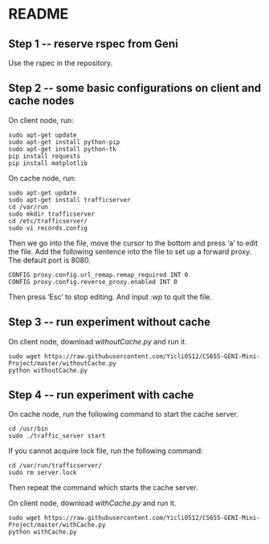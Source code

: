 README
=============================

Step 1 -- reserve rspec from Geni 
-----------------------------

Use the rspec in the repository.

Step 2 -- some basic configurations on client and cache nodes 
-----------------------------

On client node, run: 

    
    sudo apt-get update   
    sudo apt-get install python-pip   
    sudo apt-get install python-tk   
    pip install requests   
    pip install matplotlib

On cache node, run: 

    sudo apt-get update  
    sudo apt-get install trafficserver  
    cd /var/run  
    sudo mkdir trafficserver  
    cd /etc/trafficserver/  
    sudo vi records.config  

Then we go into the file, move the cursor to the bottom and press ‘a’ to 
edit the file. Add the following sentence into the file to set up a forward proxy.
The default port is 8080.

    CONFIG proxy.config.url_remap.remap_required INT 0
    CONFIG proxy.config.reverse_proxy.enabled INT 0

Then press ‘Esc’ to stop editing. And input _:wp_ to quit the file. 

Step 3 -- run experiment without cache 
---------------------------

On client node, download _withoutCache.py_ and run it.

    sudo wget https://raw.githubusercontent.com/Yicli0512/CS655-GENI-Mini-Project/master/withoutCache.py
    python withoutCache.py

Step 4 -- run experiment with cache 
---------------------------

On cache node, run the following command to start the cache server.

    cd /usr/bin
    sudo ./traffic_server start
 If you cannot acquire lock file, run the following command:

    cd /var/run/trafficserver/
    sudo rm server.lock  
Then repeat the command which starts the cache server.   

On client node, download _withCache.py_ and run it.

    sudo wget https://raw.githubusercontent.com/Yicli0512/CS655-GENI-Mini-Project/master/withCache.py
    python withCache.py
